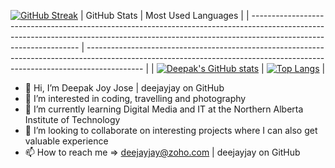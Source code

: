 [![GitHub Streak](https://streak-stats.demolab.com?user=deejayjay&theme=vue-dark&hide_border=true)](https://git.io/streak-stats)
  | GitHub Stats                                                                                                                                                                                    | Most Used Languages                                                                                                                                                        |
| ----------------------------------------------------------------------------------------------------------------------------------------------------------------------------------------------- | -------------------------------------------------------------------------------------------------------------------------------------------------------------------------- |
| [![Deepak's GitHub stats](https://github-readme-stats.vercel.app/api?username=deejayjay&count_private=true&show_icons=true&theme=vue-dark&hide_border=true)](https://github.com/anuraghazra/github-readme-stats) | [![Top Langs](https://github-readme-stats.vercel.app/api/top-langs/?username=deejayjay&layout=compact&theme=vue-dark&hide_border=true)](https://github.com/anuraghazra/github-readme-stats) |

- 👋 Hi, I’m Deepak Joy Jose | deejayjay on GitHub
- 👀 I’m interested in coding, travelling and photography
- 🌱 I’m currently learning Digital Media and IT at the Northern Alberta Institute of Technology
- 💞️ I’m looking to collaborate on interesting projects where I can also get valuable experience
- 📫 How to reach me => deejayjay@zoho.com | deejayjay on GitHub
